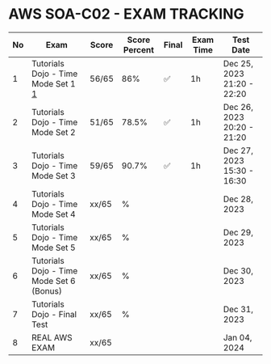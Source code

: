 # AWS SOA-C02 - EXAM TRACKING

| No  | Exam                                     | Score | Score Percent | Final | Exam Time | Test Date                  |
| --- | ---------------------------------------- | ----- | ------------- | ----- | --------- | -------------------------- |
| 1   | Tutorials Dojo - Time Mode Set 1 [1]     | 56/65 | 86%           | ✅    | 1h        | Dec 25, 2023 21:20 - 22:20 |
| 2   | Tutorials Dojo - Time Mode Set 2         | 51/65 | 78.5%         | ✅    | 1h        | Dec 26, 2023 20:20 - 21:20 |
| 3   | Tutorials Dojo - Time Mode Set 3         | 59/65 | 90.7%         | ✅    | 1h        | Dec 27, 2023 15:30 - 16:30 |
| 4   | Tutorials Dojo - Time Mode Set 4         | xx/65 | %             |       |           | Dec 28, 2023               |
| 5   | Tutorials Dojo - Time Mode Set 5         | xx/65 | %             |       |           | Dec 29, 2023               |
| 6   | Tutorials Dojo - Time Mode Set 6 (Bonus) | xx/65 | %             |       |           | Dec 30, 2023               |
| 7   | Tutorials Dojo - Final Test              | xx/65 | %             |       |           | Dec 31, 2023               |
| 8   | REAL AWS EXAM                            | xx/65 |               |       |           | Jan 04, 2024               |

<!-- [Catrill SOA-C02 Practice Exam]: https://learn.cantrill.io/courses/1032362/lectures/26901074 -->

[1]: https://portal.tutorialsdojo.com/courses/aws-certified-sysops-administrator-associate-practice-exams/
